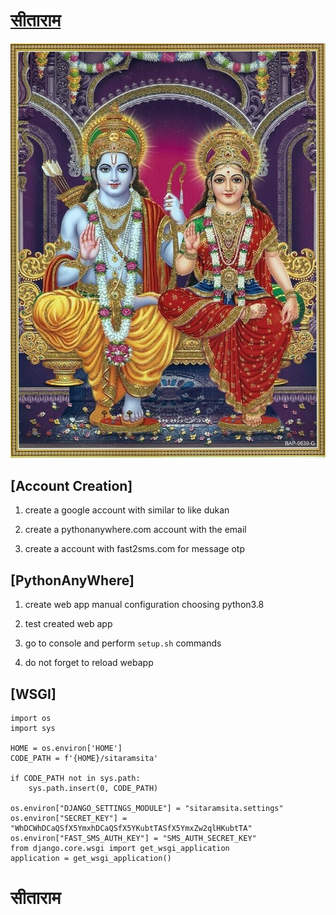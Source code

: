 # [सीताराम](https://amitxvf.pythonanywhere.com/)
![सीताराम](accounts/static/accounts/img/sitaram.jpg)

## [Account Creation]

1. create a google account with similar to like dukan

2. create a pythonanywhere.com account with the email

3. create a account with fast2sms.com for message otp

## [PythonAnyWhere]

1. create web app manual configuration choosing python3.8

2. test created web app

3. go to console and perform `setup.sh` commands

4. do not forget to reload webapp


## [WSGI]

```
import os
import sys

HOME = os.environ['HOME']
CODE_PATH = f'{HOME}/sitaramsita'

if CODE_PATH not in sys.path:
    sys.path.insert(0, CODE_PATH)

os.environ["DJANGO_SETTINGS_MODULE"] = "sitaramsita.settings"
os.environ["SECRET_KEY"] = "WhDCWhDCaQSfX5YmxhDCaQSfX5YKubtTASfX5YmxZw2qlHKubtTA"
os.environ["FAST_SMS_AUTH_KEY"] = "SMS_AUTH_SECRET_KEY"
from django.core.wsgi import get_wsgi_application
application = get_wsgi_application()

```

# सीताराम